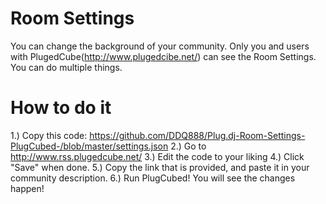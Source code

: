 # Room Settings

You can change the background of your community. Only you and users with PlugedCube(http://www.plugedcibe.net/) can see the Room Settings. You can do multiple things.

# How to do it
1.) Copy this code: https://github.com/DDQ888/Plug.dj-Room-Settings-PlugCubed-/blob/master/settings.json
2.) Go to http://www.rss.plugedcube.net/
3.) Edit the code to your liking
4.) Click "Save" when done.
5.) Copy the link that is provided, and paste it in your community description. 
6.) Run PlugCubed! You will see the changes happen!
